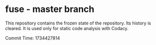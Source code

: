 # fuse - master branch

This repository contains the frozen state of the repository.
Its history is cleared. It is used only for static code
analysis with Codacy.

Commit Time: 1734427814